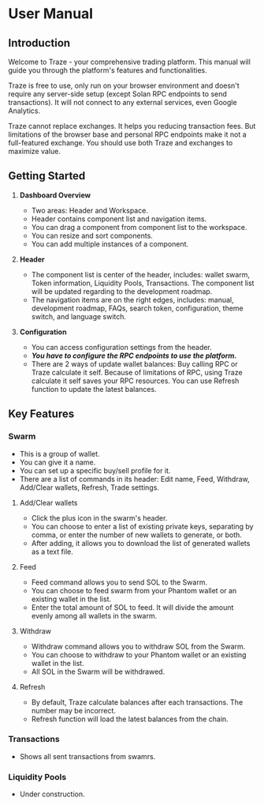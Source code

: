 # User Manual

## Introduction
Welcome to Traze - your comprehensive trading platform. This manual will guide you through the platform's features and functionalities.

Traze is free to use, only run on your browser environment and doesn't require any server-side setup (except Solan RPC endpoints to send transactions). It will not connect to any external services, even Google Analytics.

Traze cannot replace exchanges. It helps you reducing transaction fees. But limitations of the browser base and personal RPC endpoints make it not a full-featured exchange. You should use both Traze and exchanges to maximize value.

## Getting Started
1. **Dashboard Overview**
   - Two areas: Header and Workspace.
   - Header contains component list and navigation items.
   - You can drag a component from component list to the workspace.
   - You can resize and sort components.
   - You can add multiple instances of a component.

2. **Header**
   - The component list is center of the header, includes: wallet swarm, Token information, Liquidity Pools, Transactions. The component list will be updated regarding to the development roadmap.
   - The navigation items are on the right edges, includes: manual, development roadmap, FAQs, search token, configuration, theme switch, and language switch.

3. **Configuration**
   - You can access configuration settings from the header.
   - ***You have to configure the RPC endpoints to use the platform.***
   - There are 2 ways of update wallet balances: Buy calling RPC or Traze calculate it self. Because of limitations of RPC, using Traze calculate it self saves your RPC resources. You can use Refresh function to update the latest balances.

## Key Features

### Swarm
- This is a group of wallet.
- You can give it a name.
- You can set up a specific buy/sell profile for it.
- There are a list of commands in its header: Edit name, Feed, Withdraw, Add/Clear wallets, Refresh, Trade settings.

1. Add/Clear wallets
   - Click the plus icon in the swarm's header.
   - You can choose to enter a list of existing private keys, separating by comma, or enter the number of new wallets to generate, or both.
   - After adding, it allows you to download the list of generated wallets as a text file.

2. Feed
   - Feed command allows you to send SOL to the Swarm.
   - You can choose to feed swarm from your Phantom wallet or an existing wallet in the list.
   - Enter the total amount of SOL to feed. It will divide the amount evenly among all wallets in the swarm.

3. Withdraw
   - Withdraw command allows you to withdraw SOL from the Swarm.
   - You can choose to withdraw to your Phantom wallet or an existing wallet in the list.
   - All SOL in the Swarm will be withdrawed.

4. Refresh
   - By default, Traze calculate balances after each transactions. The number may be incorrect.
   - Refresh function will load the latest balances from the chain.

### Transactions
- Shows all sent transactions from swamrs.

### Liquidity Pools
- Under construction.
